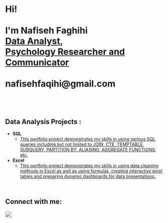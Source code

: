 <h1> Hi! <br/><br/>I'm Nafiseh Faghihi <br/><a href="https://github.com/joshmadakor1">Data Analyst</a>,<br/> <a href="https://www.linkedin.com/in/joshmadakor/">Psychology Researcher and Communicator</a> <br/> <br/> nafisehfaqihi@gmail.com 

<br/><h2> Data Analysis Projects :</h2>

- <b> SQL  </b>
  - [This portfolio project demonstrates my skills in using various SQL queries including but not limited to JOIN, CTE, TEMPTABLE, SUBQUERY, PARTITION BY, ALIASING, AGGREGATE FUNCTIONS, etc.](https://github.com/NFaqihi/SQL-PortfolioProject)
- <b>Excel </b>
  - [This portfolio project demonstrates my skills in using data cleaning methods in Excel as well as using formulas, creating interactive pivot tables and preparing dynamic dashboards for data presentations.](https://github.com/NFaqihi/Excel-Portfolio/tree/main) 

<br/>
<h2> Connect with me:</h2>

[<img align="left" alt="JoshMadakor | LinkedIn" width="22px" src="https://cdn.jsdelivr.net/npm/simple-icons@v3/icons/linkedin.svg" />][linkedin]


[linkedin]: https://linkedin.com/in/nafisehfaghihi 


<!--
**joshmadakor1/joshmadakor1** is a ✨ _special_ ✨ repository because its `README.md` (this file) appears on your GitHub profile.

Here are some ideas to get you started:

- 🔭 I’m currently working on ...
- 🌱 I’m currently learning ...
- 👯 I’m looking to collaborate on ...
- 🤔 I’m looking for help with ...
- 💬 Ask me about ...
- 📫 How to reach me: ...
- 😄 Pronouns: ...
- ⚡ Fun fact: ...
-->
